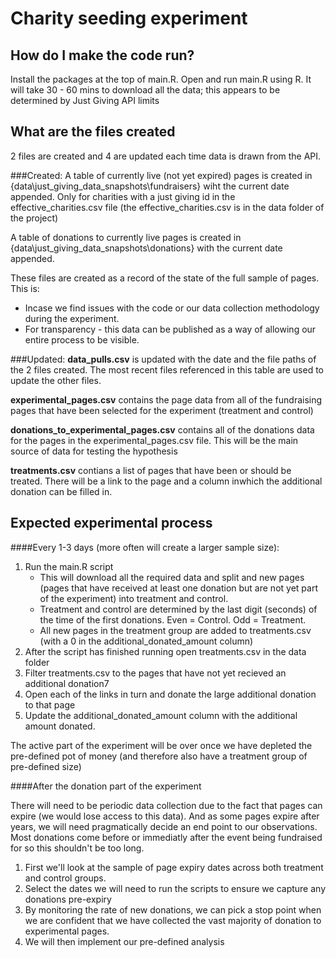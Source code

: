 # Charity seeding experiment

## How do I make the code run?
Install the packages at the top of main.R.
Open and run main.R using R. 
It will take 30 - 60 mins to download all the data; this appears to be determined by Just Giving API limits

## What are the files created
2 files are created and 4 are updated each time data is drawn from the API.

###Created:
A table of currently live (not yet expired) pages is created in {data\just_giving_data_snapshots\fundraisers} wiht the current date appended. Only for charities with a just giving id in the effective_charities.csv file (the effective_charities.csv is in the data folder of the project)

A table of donations to currently live pages is created in {data\just_giving_data_snapshots\donations} with the current date appended.

These files are created as a record of the state of the full sample of pages. This is:
* Incase we find issues with the code or our data collection methodology during the experiment.
* For transparency - this data can be published as a way of allowing our entire process to be visible.

###Updated:
**data_pulls.csv** is updated with the date and the file paths of the 2 files created. The most recent files referenced in this table are used to update the other files.

**experimental_pages.csv** contains the page data from all of the fundraising pages that have been selected for the experiment (treatment and control)

**donations_to_experimental_pages.csv** contains all of the donations data for the pages in the experimental_pages.csv file. This will be the main source of data for testing the hypothesis

**treatments.csv** contians a list of pages that have been or should be treated. There will be a link to the page and a column inwhich the additional donation can be filled in.

## Expected experimental process

####Every 1-3 days (more often will create a larger sample size):
1. Run the main.R script
	+ This will download all the required data and split and new pages (pages that have received at least one donation but are not yet part of the experiment) into treatment and control.
	+ Treatment and control are determined by the last digit (seconds) of the time of the first donations. Even = Control. Odd = Treatment.
	+ All new pages in the treatment group are added to treatments.csv (with a 0 in the additional_donated_amount column)
2. After the script has finished running open treatments.csv in the data folder
3. Filter treatments.csv to the pages that have not yet recieved an additional donation7
4. Open each of the links in turn and donate the large additional donation to that page
5. Update the additional_donated_amount column with the additional amount donated.

The active part of the experiment will be over once we have depleted the pre-defined pot of money (and therefore also have a treatment group of pre-defined size)

####After the donation part of the experiment 

There will need to be periodic data collection due to the fact that pages can expire (we would lose access to this data). And as some pages expire after years, we will need pragmatically decide an end point to our observations. Most donations come before or immediatly after the event being fundraised for so this shouldn't be too long.

1. First we'll look at the sample of page expiry dates across both treatment and control groups.
2. Select the dates we will need to run the scripts to ensure we capture any donations pre-expiry
3. By monitoring the rate of new donations, we can pick a stop point when we are confident that we have collected the vast majority of donation to experimental pages.
4. We will then implement our pre-defined analysis


